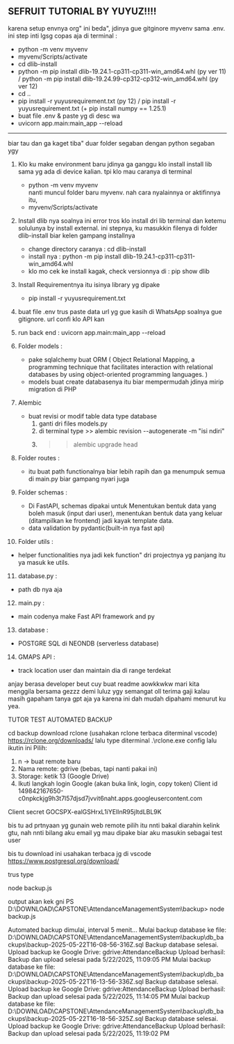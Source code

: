SEFRUIT TUTORIAL BY YUYUZ!!!!
---------------------------------------------------------------------------------------------------------------------------------------------------------
karena setup envnya org" ini beda", jdinya gue gitginore myvenv sama .env. ini step inti lgsg copas aja di terminal :
- python -m venv myvenv 
- myvenv/Scripts/activate 
- cd dlib-install
- python -m pip install dlib-19.24.1-cp311-cp311-win_amd64.whl (py ver 11) / python -m pip install dlib-19.24.99-cp312-cp312-win_amd64.whl (py ver 12)
- cd ..
- pip install -r yuyusrequirement.txt (py 12) / pip install -r yuyusrequirement.txt (+ pip install numpy == 1.25.1)
- buat file .env & paste yg di desc wa
- uvicorn app.main:main_app --reload
---------------------------------------------------------------------------------------------------------------------------------------------------------
biar tau dan ga kaget tiba" duar folder segaban dengan python segaban ygy 

1. Klo ku make environment baru jdinya ga ganggu klo install install lib sama yg ada di device kalian. tpi klo mau caranya di terminal
   - python -m venv myvenv  
   nanti muncul folder baru myvenv. nah cara nyalainnya or aktifinnya itu, 
   - myvenv/Scripts/activate 

2. Install dlib nya soalnya ini error tros klo install dri lib terminal dan ketemu solulunya by install external. ini stepnya, ku masukkin filenya di folder dlib-install biar kelen gampang installnya
   - change directory caranya : cd dlib-install
   - install nya : python -m pip install dlib-19.24.1-cp311-cp311-win_amd64.whl
   - klo mo cek ke install kagak, check versionnya di :  pip show dlib   

3. Install Requirementnya itu isinya library yg dipake
   - pip install -r yuyusrequirement.txt

4. buat file .env trus paste data url yg gue kasih di WhatsApp soalnya gue gitignore. url confi klo API kan

5. run back end : uvicorn app.main:main_app --reload 

6. Folder models :
   - pake sqlalchemy buat ORM ( Object Relational Mapping, a programming technique that facilitates interaction with relational databases by using object-oriented programming languages. ) 
   - models buat create databasenya itu biar mempermudah jdinya mirip migration di PHP

7. Alembic
   - buat revisi or modif table data type database
     1. ganti dri files models.py 
     2. di terminal type >> alembic revision --autogenerate -m "isi ndiri"
     3. >> alembic upgrade head

8. Folder routes :
   - itu buat path functionalnya biar lebih rapih dan ga menumpuk semua di main.py biar gampang nyari juga

9. Folder schemas :
   - Di FastAPI, schemas dipakai untuk Menentukan bentuk data yang boleh masuk (input dari user), menentukan bentuk data yang keluar (ditampilkan ke frontend) jadi kayak template data.
   - data validation by pydantic(built-in nya fast api)

10. Folder utils :
   - helper functionalities nya jadi kek function" dri projectnya yg panjang itu ya masuk ke utils.

11. database.py :
   - path db nya aja

12. main.py :
   - main codenya make Fast API framework and py

13. database : 
   - POSTGRE SQL di NEONDB (serverless database)

14. GMAPS API : 
   - track location user dan maintain dia di range terdekat

anjay berasa developer beut cuy buat readme aowkkwkw mari kita menggila bersama gezzz demi luluz ygy semangat oll terima gaji kalau masih gapaham tanya gpt aja ya karena ini dah mudah dipahami menurut ku yea.

TUTOR TEST AUTOMATED BACKUP

cd backup
download rclone (usahakan rclone terbaca diterminal vscode) 
https://rclone.org/downloads/
lalu type diterminal .\rclone.exe config
lalu ikutin ini
Pilih:
1. n → buat remote baru
2. Nama remote: gdrive (bebas, tapi nanti pakai ini)
3. Storage: ketik 13 (Google Drive)
4. Ikuti langkah login Google (akan buka link, login, copy token)
Client id 
149842167650-c0npkckjg9h3t7l57djsd7jvvit6naht.apps.googleusercontent.com

Client secret
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

bis tu ad prtnyaan yg gunain web remote pilih itu nnti bakal diarahin kelink gtu, nah nnti bilang aku email yg mau dipake biar aku masukin sebagai test user

bis tu download ini usahakan terbaca jg di vscode
https://www.postgresql.org/download/

trus type

node backup.js

output akan kek gni
PS D:\DOWNLOAD\CAPSTONE\AttendanceManagementSystem\backup> node backup.js
>>
Automated backup dimulai, interval 5 menit...
Mulai backup database ke file: D:\DOWNLOAD\CAPSTONE\AttendanceManagementSystem\backup\db_backups\backup-2025-05-22T16-08-56-316Z.sql
Backup database selesai.
Upload backup ke Google Drive: gdrive:AttendanceBackup
Upload berhasil:
Backup dan upload selesai pada 5/22/2025, 11:09:05 PM
Mulai backup database ke file: D:\DOWNLOAD\CAPSTONE\AttendanceManagementSystem\backup\db_backups\backup-2025-05-22T16-13-56-336Z.sql
Backup database selesai.
Upload backup ke Google Drive: gdrive:AttendanceBackup
Upload berhasil: 
Backup dan upload selesai pada 5/22/2025, 11:14:05 PM
Mulai backup database ke file: D:\DOWNLOAD\CAPSTONE\AttendanceManagementSystem\backup\db_backups\backup-2025-05-22T16-18-56-325Z.sql
Backup database selesai.
Upload backup ke Google Drive: gdrive:AttendanceBackup
Upload berhasil: 
Backup dan upload selesai pada 5/22/2025, 11:19:02 PM
